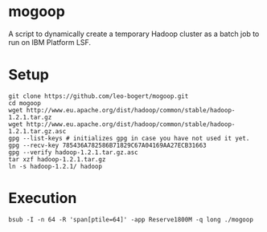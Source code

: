 mogoop
======

A script to dynamically create a temporary Hadoop cluster as a batch job to run on IBM Platform LSF.

Setup
=====

	git clone https://github.com/leo-bogert/mogoop.git
	cd mogoop
	wget http://www.eu.apache.org/dist/hadoop/common/stable/hadoop-1.2.1.tar.gz
	wget http://www.eu.apache.org/dist/hadoop/common/stable/hadoop-1.2.1.tar.gz.asc
	gpg --list-keys # initializes gpg in case you have not used it yet.
	gpg --recv-key 785436A782586B71829C67A04169AA27ECB31663
	gpg --verify hadoop-1.2.1.tar.gz.asc
	tar xzf hadoop-1.2.1.tar.gz
	ln -s hadoop-1.2.1/ hadoop

Execution
=========

	bsub -I -n 64 -R 'span[ptile=64]' -app Reserve1800M -q long ./mogoop
